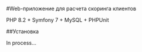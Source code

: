 #Web-приложение для расчета скоринга клиентов

PHP 8.2 + Symfony 7 + MySQL + PHPUnit

##Установка

In process...
